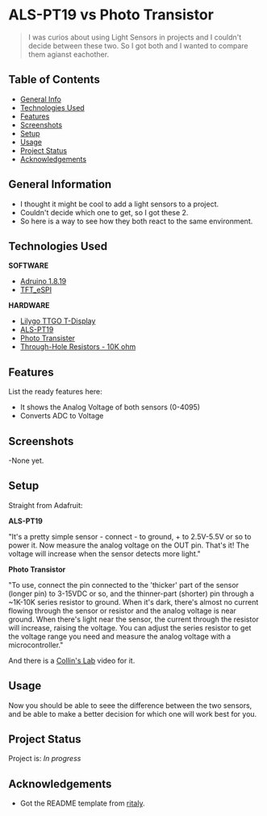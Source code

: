 # ALS-PT19 vs Photo Transistor
> I was curios about using Light Sensors in projects and I couldn't decide between these two.
> So I got both and I wanted to compare them agianst eachother.


## Table of Contents
* [General Info](#general-information)
* [Technologies Used](#technologies-used)
* [Features](#features)
* [Screenshots](#screenshots)
* [Setup](#setup)
* [Usage](#usage)
* [Project Status](#project-status)
* [Acknowledgements](#acknowledgements)


## General Information
- I thought it might be cool to add a light sensors to a project.
- Couldn't decide which one to get, so I got these 2.
- So here is a way to see how they both react to the same environment.


## Technologies Used
**SOFTWARE**
- [Adruino 1.8.19](https://www.arduino.cc/en/software)
- [TFT_eSPI](https://github.com/Bodmer/TFT_eSPI)

**HARDWARE**
- [Lilygo TTGO T-Display](https://www.amazon.com/dp/B099MPFJ9M?psc=1&ref=ppx_yo2ov_dt_b_product_details)
- [ALS-PT19](https://www.adafruit.com/product/2748)
- [Photo Transister](https://www.adafruit.com/product/2831)
- [Through-Hole Resistors - 10K ohm](https://www.adafruit.com/product/2784)


## Features
List the ready features here:
- It shows the Analog Voltage of both sensors (0-4095)
- Converts ADC to Voltage


## Screenshots
-None yet.


## Setup
Straight from Adafruit:

**ALS-PT19**

"It's a pretty simple sensor - connect - to ground, + to 2.5V-5.5V or so to power it. Now measure the analog voltage on the OUT pin. That's it! The voltage will increase when the sensor detects more light."

**Photo Transistor**

"To use, connect the pin connected to the 'thicker' part of the sensor (longer pin) to 3-15VDC or so, and the thinner-part (shorter) pin through a ~1K-10K series resistor to ground. When it's dark, there's almost no current flowing through the sensor or resistor and the analog voltage is near ground. When there's light near the sensor, the current through the resistor will increase, raising the voltage. You can adjust the series resistor to get the voltage range you need and measure the analog voltage with a microcontroller." 

And there is a [Collin's Lab](https://youtu.be/5HKvRrVWgYs) video for it.


## Usage
Now you should be able to seee the difference between the two sensors, and be able
to make a better decision for which one will work best for you.


## Project Status
Project is: _In progress_


## Acknowledgements
- Got the README template from [ritaly](https://github.com/ritaly/README-cheatsheet).
